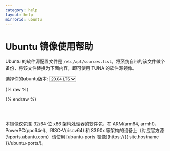```yaml
---
category: help
layout: help
mirrorid: ubuntu
---
```


Ubuntu 镜像使用帮助
===================

Ubuntu 的软件源配置文件是
`/etc/apt/sources.list`。将系统自带的该文件做个备份，将该文件替换为下面内容，即可使用
TUNA 的软件源镜像。


<form class="form-inline">
<div class="form-group">
	<label>选择你的ubuntu版本: </label>
	<select class="form-control release-select" data-template="#apt-template" data-target="#apt-content">
	  <option data-release="precise">12.04 LTS</option>
	  <option data-release="trusty">14.04 LTS</option>
	  <option data-release="xenial">16.04 LTS</option>
	  <option data-release="bionic">18.04 LTS</option>
	  <option data-release="focal" selected>20.04 LTS</option>
	  <option data-release="eoan">19.10</option>
	  <option data-release="groovy">20.10</option>
		<option data-release="hirsute">21.10</option>
	</select>
</div>
</form>

{% raw %}
<script id="apt-template" type="x-tmpl-markup">
# 默认注释了源码镜像以提高 apt update 速度，如有需要可自行取消注释
deb https://{%endraw%}{{ site.hostname }}{%raw%}/ubuntu/ {{release_name}} main restricted universe multiverse
# deb-src https://{%endraw%}{{ site.hostname }}{%raw%}/ubuntu/ {{release_name}} main restricted universe multiverse
deb https://{%endraw%}{{ site.hostname }}{%raw%}/ubuntu/ {{release_name}}-updates main restricted universe multiverse
# deb-src https://{%endraw%}{{ site.hostname }}{%raw%}/ubuntu/ {{release_name}}-updates main restricted universe multiverse
deb https://{%endraw%}{{ site.hostname }}{%raw%}/ubuntu/ {{release_name}}-backports main restricted universe multiverse
# deb-src https://{%endraw%}{{ site.hostname }}{%raw%}/ubuntu/ {{release_name}}-backports main restricted universe multiverse
deb https://{%endraw%}{{ site.hostname }}{%raw%}/ubuntu/ {{release_name}}-security main restricted universe multiverse
# deb-src https://{%endraw%}{{ site.hostname }}{%raw%}/ubuntu/ {{release_name}}-security main restricted universe multiverse

# 预发布软件源，不建议启用
# deb https://{%endraw%}{{ site.hostname }}{%raw%}/ubuntu/ {{release_name}}-proposed main restricted universe multiverse
# deb-src https://{%endraw%}{{ site.hostname }}{%raw%}/ubuntu/ {{release_name}}-proposed main restricted universe multiverse
</script>
{% endraw %}

<p></p>

<pre>
<code id="apt-content">
</code>
</pre>

本镜像仅包含 32/64 位 x86 架构处理器的软件包，在 ARM(arm64, armhf)、PowerPC(ppc64el)、RISC-V(riscv64) 和 S390x 等架构的设备上（对应官方源为ports.ubuntu.com）请使用 [ubuntu-ports 镜像](https://{{ site.hostname }}/ubuntu-ports/)。
